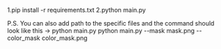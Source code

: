 1.pip install -r requirements.txt
2.python main.py 

P.S. You can also add path to the specific files and the command should look like this -> 
python main.py python main.py --mask mask.png --color_mask color_mask.png 
